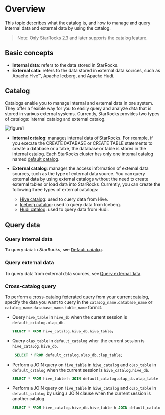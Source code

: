 # Overview

This topic describes what the catalog is, and how to manage and query internal data and external data by using the catalog.

> Note: Only StarRocks 2.3 and later supports the catalog feature.

## Basic concepts

- **Internal data**: refers to the data stored in StarRocks.
- **External data**: refers to the data stored in external data sources, such as Apache Hive™, Apache Iceberg, and Apache Hudi.

## Catalog

Catalogs enable you to manage internal and external data in one system. They offer a flexible way for you to easily query and analyze data that is stored in various external systems. Currently, StarRocks provides two types of catalogs: internal catalog and external catalog.

![figure1](../assets/3.8.1.png)

- **Internal catalog**: manages internal data of StarRocks. For example, if you execute the CREATE DATABASE or CREATE TABLE statements to create a database or a table, the database or table is stored in the internal catalog. Each StarRocks cluster has only one internal catalog named [default catalog](../catalog/default_catalog.md).

- **External catalog**: manages the access information of external data sources, such as the type of external data source. You can query external data by using external catalogs without the need to create external tables or load data into StarRocks. Currently, you can create the following three types of external catalogs:
  - [Hive catalog](../catalog/hive_catalog.md): used to query data from Hive.
  - [Iceberg catalog](../catalog/iceberg_catalog.md): used to query data from Iceberg.
  - [Hudi catalog](../catalog/hudi_catalog.md): used to query data from Hudi.

## Query data

### Query internal data

To query data in StarRocks, see [Default catalog](../catalog/default_catalog.md).

### Query external data

To query data from external data sources, see [Query external data](../catalog/query_external_data.md).

### Cross-catalog query

To perform a cross-catalog federated query from your current catalog, specify the data you want to query in the `catalog_name.database_name` or `catalog_name.database_name.table_name` format.

- Query `hive_table` in `hive_db` when the current session is `default_catalog.olap_db`.

    ```SQL
    SELECT * FROM hive_catalog.hive_db.hive_table;
    ```

- Query `olap_table` in `default_catalog` when the current session is `hive_catalog.hive_db`.

   ```SQL
    SELECT * FROM default_catalog.olap_db.olap_table;
    ```

- Perform a JOIN query on `hive_table` in `hive_catalog` and `olap_table` in `default_catalog` when the current session is `hive_catalog.hive_db`.

    ```SQL
    SELECT * FROM hive_table h JOIN default_catalog.olap_db.olap_table o WHERE h.id = o.id;
    ```

- Perform a JOIN query on `hive_table` in `hive_catalog` and `olap_table` in `default_catalog` by using a JOIN clause when the current session is another catalog.

    ```SQL
    SELECT * FROM hive_catalog.hive_db.hive_table h JOIN default_catalog.olap_db.olap_table o WHERE h.id = o.id;
    ```
